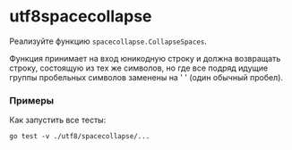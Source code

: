 # utf8spacecollapse

Реализуйте функцию `spacecollapse.CollapseSpaces`.

Функция принимает на вход юникодную строку и должна возвращать строку,
состоящую из тех же символов, но где все подряд идущие группы пробельных символов заменены на ' ' (один обычный пробел).

### Примеры

Как запустить все тесты:
```
go test -v ./utf8/spacecollapse/...
```
